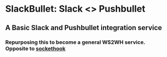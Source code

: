 # SlackBullet: Slack <> Pushbullet

## A Basic Slack and Pushbullet integration service

### Repurposing this to become a general WS2WH service. Opposite to [sockethook](https://github.com/fabianlindfors/sockethook)
